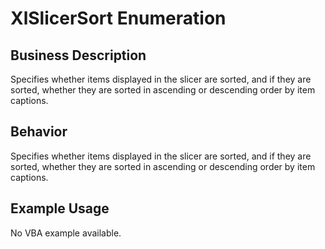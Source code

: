 # XlSlicerSort Enumeration

## Business Description
Specifies whether items displayed in the slicer are sorted, and if they are sorted, whether they are sorted in ascending or descending order by item captions.

## Behavior
Specifies whether items displayed in the slicer are sorted, and if they are sorted, whether they are sorted in ascending or descending order by item captions.

## Example Usage
No VBA example available.